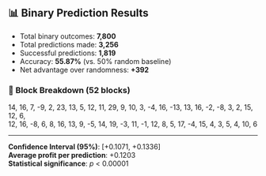## 📊 Binary Prediction Results

- Total binary outcomes: **7,800**
- Total predictions made: **3,256**
- Successful predictions: **1,819**
- Accuracy: **55.87%** (vs. 50% random baseline)
- Net advantage over randomness: **+392**

### 🔢 Block Breakdown (52 blocks)

14, 16, 7, -9, 2, 23, 13, 5, 12, 11, 29, 9, 10, 3, -4, 16, -13, 13, 16, -2, -8, 3, 2, 15, 12, 6,  
12, 16, -8, 6, 8, 16, 13, 9, -5, 14, 19, -3, 11, -1, 12, 8, 5, 17, -4, 15, 4, 3, 5, 4, 10, 6

---

**Confidence Interval (95%)**: [+0.1071, +0.1336]  
**Average profit per prediction**: +0.1203  
**Statistical significance**: _p_ < 0.00001
